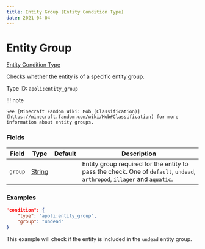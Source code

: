 ```yaml
---
title: Entity Group (Entity Condition Type)
date: 2021-04-04
---
```


# Entity Group

[Entity Condition Type](../entity_condition_types.md)

Checks whether the entity is of a specific entity group.

Type ID: `apoli:entity_group`

!!! note

    See [Minecraft Fandom Wiki: Mob (Classification)](https://minecraft.fandom.com/wiki/Mob#Classification) for more information about entity groups.


### Fields

Field  | Type | Default | Description
-------|------|---------|-------------
`group` | [String](../data_types/string.md) | |  Entity group required for the entity to pass the check. One of `default`, `undead`, `arthropod`, `illager` and `aquatic`.


### Examples

```json
"condition": {
    "type": "apoli:entity_group",
    "group": "undead"
}
```

This example will check if the entity is included in the `undead` entity group.
